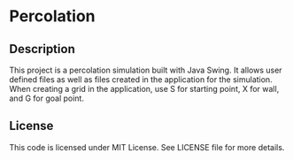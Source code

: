 # Percolation

## Description
This project is a percolation simulation built with Java Swing. It allows user defined files as well as files created in the application for the simulation.
When creating a grid in the application, use S for starting point, X for wall, and G for goal point.

## License
This code is licensed under MIT License. See LICENSE file for more details.